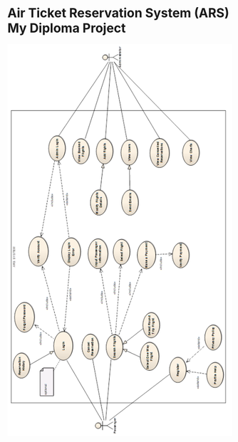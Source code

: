 # Air Ticket Reservation System (ARS) My Diploma Project
![alt text](https://raw.githubusercontent.com/GeorgeT01/ars/master/images/image021.png)
